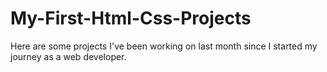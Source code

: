 # My-First-Html-Css-Projects
Here are some projects I've been working on last month since I started my journey as a web developer. 

